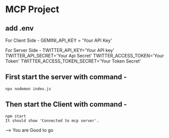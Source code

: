 # MCP Project

## add .env 
For Client Side - GEMINI_API_KEY = 'Your API Key'

For Server Side - 
TWITTER_API_KEY='Your API key'
TWITTER_API_SECRET='Your Api Secret'
TWITTER_ACCESS_TOKEN='Your Token'
TWITTER_ACCESS_TOKEN_SECRET='Your Token Secret'

## First start the server with command - 
    npx nodemon index.js

## Then start the Client with command -
    npm start 
    It should show 'Connected to mcp server'.

--> You are Good to go